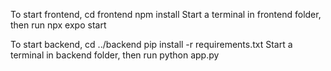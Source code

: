 To start frontend, 
cd frontend
npm install
Start a terminal in frontend folder, then run 
npx expo start

To start backend,
cd ../backend
pip install -r requirements.txt
Start a terminal in backend folder, then run 
python app.py